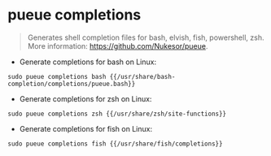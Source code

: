 # pueue completions

> Generates shell completion files for bash, elvish, fish, powershell, zsh.
> More information: <https://github.com/Nukesor/pueue>.

- Generate completions for bash on Linux:

`sudo pueue completions bash {{/usr/share/bash-completion/completions/pueue.bash}}`

- Generate completions for zsh on Linux:

`sudo pueue completions zsh {{/usr/share/zsh/site-functions}}`

- Generate completions for fish on Linux:

`sudo pueue completions fish {{/usr/share/fish/completions}}`
